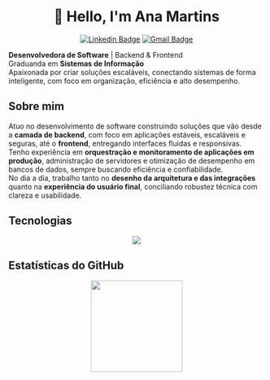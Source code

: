 
<div align="center">
 
 # 👋 Hello, I'm Ana Martins

[![Linkedin Badge](https://img.shields.io/badge/-LinkedIn-000000?style=flat-square&logo=linkedin&logoColor=white&link=https://br.linkedin.com/in/anamartinsr)](https://br.linkedin.com/in/anamartinsr)
[![Gmail Badge](https://img.shields.io/badge/-martinnrs.ana@gmail.com-000000?style=flat-square&logo=Gmail&logoColor=white&link=mailto:martinnrs.ana@gmail.com)](mailto:martinnrs.ana@gmail.com)

</div>

 **Desenvolvedora de Software** | Backend & Frontend  
 Graduanda em **Sistemas de Informação**  
 Apaixonada por criar soluções escaláveis, conectando sistemas de forma inteligente, com foco em organização, eficiência e alto desempenho.



##  Sobre mim
Atuo no desenvolvimento de software construindo soluções que vão desde a **camada de backend**, com foco em aplicações estáveis, escaláveis e seguras, até o **frontend**, entregando interfaces fluidas e responsivas.  
Tenho experiência em **orquestração e monitoramento de aplicações em produção**, administração de servidores e otimização de desempenho em bancos de dados, sempre buscando eficiência e confiabilidade.  
No dia a dia, trabalho tanto no **desenho da arquitetura e das integrações** quanto na **experiência do usuário final**, conciliando robustez técnica com clareza e usabilidade.




##  Tecnologias

<p align="center">
  <a href="https://skillicons.dev">
    <img src="https://skillicons.dev/icons?i=js,ts,nodejs,react,tailwind,mysql,postgresql,mongodb,nginx,git,linux,postman" />
  </a>
</p>


##  Estatísticas do GitHub

<p align="center">
  <img height="180em" src="https://github-readme-stats.vercel.app/api/top-langs/?username=anamartinsr&layout=compact&langs_count=7&theme=dracula"/>
</p>
